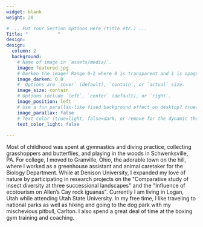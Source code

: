 ```yaml
---
widget: blank
weight: 20

# ... Put Your Section Options Here (title etc.) ...
Title: "           "
design:
design:
  column: 2
  background:
    # Name of image in `assets/media/`.
    image: featured.jpg
    # Darken the image? Range 0-1 where 0 is transparent and 1 is opaque.
    image_darken: 0.8
    #  Options are `cover` (default), `contain`, or `actual` size.
    image_size: contain
    # Options include `left`, `center` (default), or `right`.
    image_position: left
    # Use a fun parallax-like fixed background effect on desktop? true/false
    image_parallax: false
    # Text color (true=light, false=dark, or remove for the dynamic theme color).
    text_color_light: false
       
---
```



Most of childhood was spent at gymnastics and diving practice, collecting grasshoppers and butterflies, and playing in the woods in Schwenksville, PA. For college, I moved to Granville, Ohio, the adorable town on the hill, where I worked as a greenhouse assistant and animal caretaker for the Biology Department. While at Denison University, I expanded my love of nature by participating in research projects on the "Comparative study of insect diversity at three successional landscapes" and the "Influence of ecotourism on Allen’s Cay rock iguanas". Currently I am living in Logan, Utah while attending Utah State University. In my free time, I like traveling to national parks as well as hiking and going to the dog park with my mischevious pitbull, Carlton. I also spend a great deal of time at the boxing gym training and coaching. 

